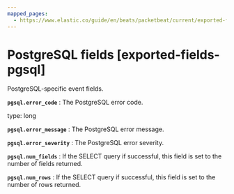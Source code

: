 ```yaml
---
mapped_pages:
  - https://www.elastic.co/guide/en/beats/packetbeat/current/exported-fields-pgsql.html
---
```


<!-- This file is generated! See scripts/generate_fields_docs.py -->

# PostgreSQL fields [exported-fields-pgsql]

PostgreSQL-specific event fields.

**`pgsql.error_code`**
:   The PostgreSQL error code.

type: long


**`pgsql.error_message`**
:   The PostgreSQL error message.


**`pgsql.error_severity`**
:   The PostgreSQL error severity.


**`pgsql.num_fields`**
:   If the SELECT query if successful, this field is set to the number of fields returned.


**`pgsql.num_rows`**
:   If the SELECT query if successful, this field is set to the number of rows returned.


